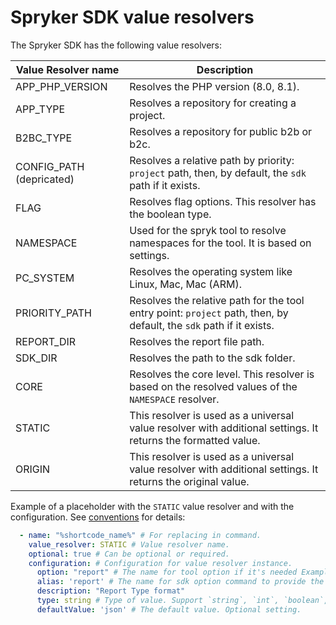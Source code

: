 # Spryker SDK value resolvers

The Spryker SDK has the following value resolvers:

| Value Resolver name      | Description                                                                                                         |
|--------------------------|---------------------------------------------------------------------------------------------------------------------|
| APP_PHP_VERSION          | Resolves the PHP version (8.0, 8.1).                                                                                |
| APP_TYPE                 | Resolves a repository for creating a project.                                                                       |
| B2BC_TYPE                | Resolves a repository for public b2b or b2c.                                                                        |
| CONFIG_PATH (depricated) | Resolves a relative path by priority: `project` path, then, by default, the `sdk` path if it exists.                |
| FLAG                     | Resolves flag options. This resolver has the boolean type.                                                          |
| NAMESPACE                | Used for the spryk tool to resolve namespaces for the tool. It is based on settings.                                |
| PC_SYSTEM                | Resolves the operating system like Linux, Mac, Mac (ARM).                                                           |
| PRIORITY_PATH            | Resolves the relative path for the tool entry point: `project` path, then, by default, the `sdk` path if it exists. |
| REPORT_DIR               | Resolves the report file path.                                                                                      |
| SDK_DIR                  | Resolves the path to the sdk folder.                                                                                |
| CORE                     | Resolves the core level. This resolver is based on the resolved values of the `NAMESPACE` resolver.                 |
| STATIC                   | This resolver is used as a universal value resolver with additional settings. It returns the formatted value.       |
| ORIGIN                   | This resolver is used as a universal value resolver with additional settings. It returns the original value.        |

Example of a placeholder with the `STATIC` value resolver and with the configuration. See [conventions](conventions.md#Placeholder) for details:

```yaml
  - name: "%shortcode_name%" # For replacing in command.
    value_resolver: STATIC # Value resolver name.
    optional: true # Can be optional or required.
    configuration: # Configuration for value resolver instance.
      option: "report" # The name for tool option if it's needed Example: --report=. Optional setting.
      alias: 'report' # The name for sdk option command to provide the value to the tool. Can be closed for coming. Optional setting.
      description: "Report Type format"
      type: string # Type of value. Support `string`, `int`, `boolean`, `array`.
      defaultValue: 'json' # The default value. Optional setting.
```
